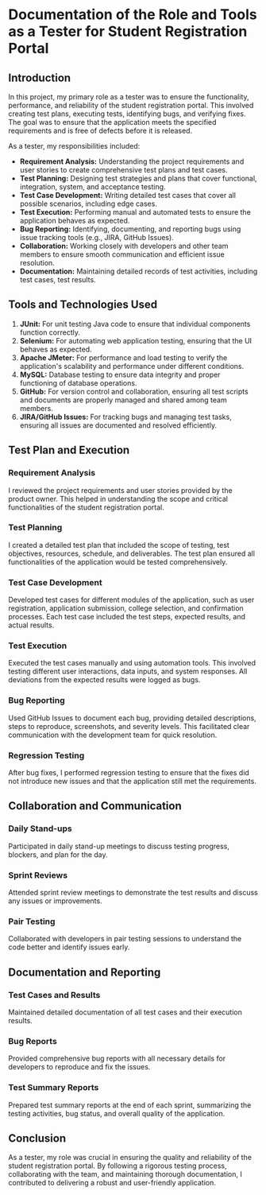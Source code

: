 # Documentation of the Role and Tools as a Tester for Student Registration Portal

## Introduction

In this project, my primary role as a tester was to ensure the functionality, performance, and reliability of the student registration portal. This involved creating test plans, executing tests, identifying bugs, and verifying fixes. The goal was to ensure that the application meets the specified requirements and is free of defects before it is released.

As a tester, my responsibilities included:

- **Requirement Analysis:** Understanding the project requirements and user stories to create comprehensive test plans and test cases.
- **Test Planning:** Designing test strategies and plans that cover functional, integration, system, and acceptance testing.
- **Test Case Development:** Writing detailed test cases that cover all possible scenarios, including edge cases.
- **Test Execution:** Performing manual and automated tests to ensure the application behaves as expected.
- **Bug Reporting:** Identifying, documenting, and reporting bugs using issue tracking tools (e.g., JIRA, GitHub Issues).
- **Collaboration:** Working closely with developers and other team members to ensure smooth communication and efficient issue resolution.
- **Documentation:** Maintaining detailed records of test activities, including test cases, test results.

## Tools and Technologies Used

1. **JUnit:** For unit testing Java code to ensure that individual components function correctly.
2. **Selenium:** For automating web application testing, ensuring that the UI behaves as expected.
3. **Apache JMeter:** For performance and load testing to verify the application's scalability and performance under different conditions.
4. **MySQL:** Database testing to ensure data integrity and proper functioning of database operations.
5. **GitHub:** For version control and collaboration, ensuring all test scripts and documents are properly managed and shared among team members.
6. **JIRA/GitHub Issues:** For tracking bugs and managing test tasks, ensuring all issues are documented and resolved efficiently.

## Test Plan and Execution

### Requirement Analysis

I reviewed the project requirements and user stories provided by the product owner. This helped in understanding the scope and critical functionalities of the student registration portal.

### Test Planning

I created a detailed test plan that included the scope of testing, test objectives, resources, schedule, and deliverables. The test plan ensured all functionalities of the application would be tested comprehensively.

### Test Case Development

Developed test cases for different modules of the application, such as user registration, application submission, college selection, and confirmation processes. Each test case included the test steps, expected results, and actual results.

### Test Execution

Executed the test cases manually and using automation tools. This involved testing different user interactions, data inputs, and system responses. All deviations from the expected results were logged as bugs.

### Bug Reporting

Used GitHub Issues to document each bug, providing detailed descriptions, steps to reproduce, screenshots, and severity levels. This facilitated clear communication with the development team for quick resolution.

### Regression Testing

After bug fixes, I performed regression testing to ensure that the fixes did not introduce new issues and that the application still met the requirements.

## Collaboration and Communication

### Daily Stand-ups

Participated in daily stand-up meetings to discuss testing progress, blockers, and plan for the day.

### Sprint Reviews

Attended sprint review meetings to demonstrate the test results and discuss any issues or improvements.

### Pair Testing

Collaborated with developers in pair testing sessions to understand the code better and identify issues early.

## Documentation and Reporting

### Test Cases and Results

Maintained detailed documentation of all test cases and their execution results.

### Bug Reports

Provided comprehensive bug reports with all necessary details for developers to reproduce and fix the issues.

### Test Summary Reports

Prepared test summary reports at the end of each sprint, summarizing the testing activities, bug status, and overall quality of the application.

## Conclusion

As a tester, my role was crucial in ensuring the quality and reliability of the student registration portal. By following a rigorous testing process, collaborating with the team, and maintaining thorough documentation, I contributed to delivering a robust and user-friendly application.

